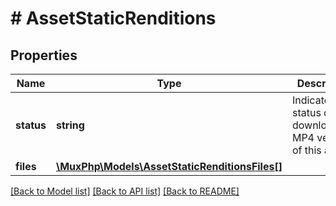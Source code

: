 # # AssetStaticRenditions

## Properties

Name | Type | Description | Notes
------------ | ------------- | ------------- | -------------
**status** | **string** | Indicates the status of downloadable MP4 versions of this asset. | [optional] [default to STATUS_DISABLED]
**files** | [**\MuxPhp\Models\AssetStaticRenditionsFiles[]**](AssetStaticRenditionsFiles.md) |  | [optional]

[[Back to Model list]](../../README.md#models) [[Back to API list]](../../README.md#endpoints) [[Back to README]](../../README.md)
